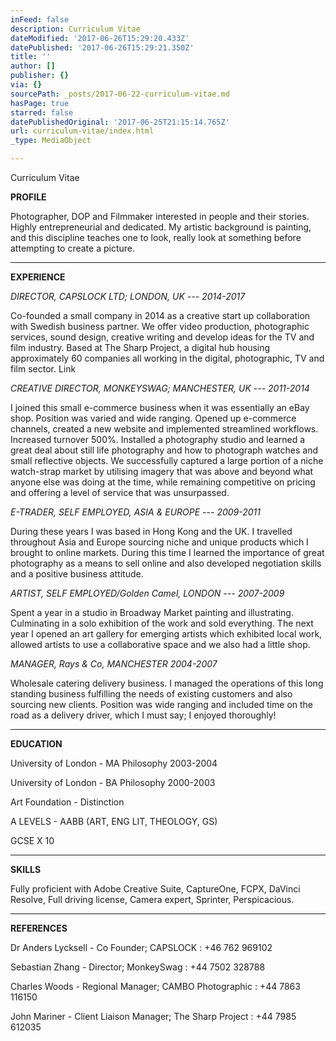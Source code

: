 ```yaml
---
inFeed: false
description: Curriculum Vitae
dateModified: '2017-06-26T15:29:20.433Z'
datePublished: '2017-06-26T15:29:21.350Z'
title: ''
author: []
publisher: {}
via: {}
sourcePath: _posts/2017-06-22-curriculum-vitae.md
hasPage: true
starred: false
datePublishedOriginal: '2017-06-25T21:15:14.765Z'
url: curriculum-vitae/index.html
_type: MediaObject

---
```

Curriculum Vitae

**PROFILE**

Photographer, DOP and Filmmaker interested in people and their stories. Highly entrepreneurial and dedicated. My artistic background is painting, and this discipline teaches one to look, really look at something before attempting to create a picture.

---

**EXPERIENCE**

_DIRECTOR, CAPSLOCK LTD; LONDON, UK --- 2014-2017_

Co-founded a small company in 2014 as a creative start up collaboration with Swedish business partner. We offer video production, photographic services, sound design, creative writing and develop ideas for the TV and film industry. Based at The Sharp Project, a digital hub housing approximately 60 companies all working in the digital, photographic, TV and film sector. Link

_CREATIVE DIRECTOR, MONKEYSWAG; MANCHESTER, UK --- 2011-2014_

I joined this small e-commerce business when it was essentially an eBay shop. Position was varied and wide ranging. Opened up e-commerce channels, created a new website and implemented streamlined workflows. Increased turnover 500%. Installed a photography studio and learned a great deal about still life photography and how to photograph watches and small reflective objects. We successfully captured a large portion of a niche watch-strap market by utilising imagery that was above and beyond what anyone else was doing at the time, while remaining competitive on pricing and offering a level of service that was unsurpassed.

_E-TRADER, SELF EMPLOYED, ASIA & EUROPE --- 2009-2011_

During these years I was based in Hong Kong and the UK. I travelled throughout Asia and Europe sourcing niche and unique products which I brought to online markets. During this time I learned the importance of great photography as a means to sell online and also developed negotiation skills and a positive business attitude.

_ARTIST, SELF EMPLOYED/Golden Camel, LONDON --- 2007-2009_

Spent a year in a studio in Broadway Market painting and illustrating. Culminating in a solo exhibition of the work and sold everything. The next year I opened an art gallery for emerging artists which exhibited local work, allowed artists to use a collaborative space and we also had a little shop.

_MANAGER, Rays & Co, MANCHESTER 2004-2007_

Wholesale catering delivery business. I managed the operations of this long standing business fulfilling the needs of existing customers and also sourcing new clients. Position was wide ranging and included time on the road as a delivery driver, which I must say; I enjoyed thoroughly!

---

**EDUCATION**

University of London - MA Philosophy 2003-2004

University of London - BA Philosophy 2000-2003

Art Foundation - Distinction

A LEVELS - AABB (ART, ENG LIT, THEOLOGY, GS)

GCSE X 10

---

**SKILLS**

Fully proficient with Adobe Creative Suite, CaptureOne, FCPX, DaVinci Resolve, Full driving license, Camera expert, Sprinter, Perspicacious.

---

**REFERENCES**

Dr Anders Lycksell - Co Founder; CAPSLOCK : +46 762 969102

Sebastian Zhang - Director; MonkeySwag : +44 7502 328788

Charles Woods - Regional Manager; CAMBO Photographic : +44 7863 116150

John Mariner - Client Liaison Manager; The Sharp Project : +44 7985 612035